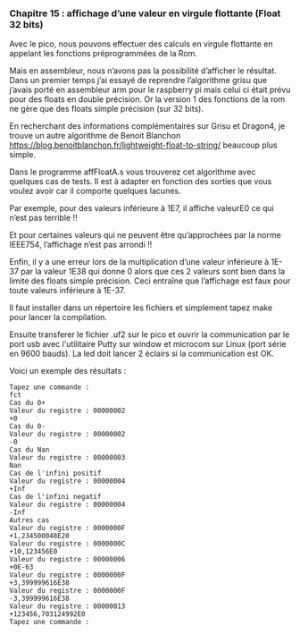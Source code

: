 ### Chapitre 15 : affichage d’une valeur en virgule flottante (Float 32 bits)

Avec le pico, nous pouvons effectuer des calculs en virgule flottante en appelant les fonctions préprogrammées de la Rom.

Mais en assembleur, nous n’avons pas la possibilité d’afficher le résultat. Dans un premier temps j’ai essayé de reprendre l’algorithme grisu que j’avais porté en assembleur arm pour le raspberry pi mais celui ci était prévu pour des floats en double précision. Or la version 1 des fonctions de la rom ne gère que des floats simple précision (sur 32 bits).

En recherchant des informations complémentaires sur Grisu et Dragon4, je trouve un autre algorithme de Benoit Blanchon https://blog.benoitblanchon.fr/lightweight-float-to-string/  beaucoup plus simple.

Dans le programme affFloatA.s vous trouverez cet algorithme avec quelques cas de tests. Il est à adapter en fonction des sorties que vous voulez avoir car il comporte quelques lacunes.

Par exemple, pour des valeurs inférieure à 1E7, il affiche  valeurE0  ce qui n’est pas terrible !!

Et pour certaines valeurs qui ne peuvent être qu’approchées par la norme IEEE754, l’affichage n’est pas arrondi !!

Enfin, il y a une erreur lors de la multiplication d’une valeur inférieure à 1E-37 par la valeur 1E38 qui donne 0 alors que ces 2 valeurs sont bien dans la limite des floats simple précision. Ceci entraîne que l’affichage est faux pour toute valeurs inférieure à 1E-37.

Il faut installer dans un répertoire les fichiers et simplement tapez make pour lancer la compilation. 

Ensuite transferer le fichier .uf2 sur le pico et ouvrir la communication par le port usb avec l'utilitaire Putty sur window et microcom sur Linux (port série en 9600 bauds). La led doit lancer 2 éclairs si la communication est OK.


Voici un exemple des résultats :
 ```
Tapez une commande :
fct
Cas du 0+
Valeur du registre : 00000002
+0
Cas du 0-
Valeur du registre : 00000002
-0
Cas du Nan
Valeur du registre : 00000003
Nan
Cas de l'infini positif
Valeur du registre : 00000004
+Inf
Cas de l'infini negatif
Valeur du registre : 00000004
-Inf
Autres cas
Valeur du registre : 0000000F
+1,234500048E20
Valeur du registre : 0000000C
+10,123456E0
Valeur du registre : 00000006
+0E-63
Valeur du registre : 0000000F
+3,399999616E38
Valeur du registre : 0000000F
-3,399999616E38
Valeur du registre : 00000013
+123456,703124992E0
Tapez une commande :
```

